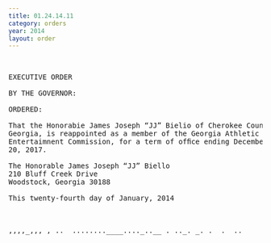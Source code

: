 ```yaml
---
title: 01.24.14.11
category: orders
year: 2014
layout: order
---
```


<pre> 

EXECUTIVE ORDER

BY THE GOVERNOR:

ORDERED:

That the Honorabie James Joseph “JJ” Bielio of Cherokee County,
Georgia, is reappointed as a member of the Georgia Athletic and
Entertaimnent Commission, for a term of ofﬁce ending December
20, 2017.

The Honorable James Joseph “JJ” Biello
210 Bluff Creek Drive
Woodstock, Georgia 30188

This twenty-fourth day of January, 2014

      

,,,,_,,, , ..  ........____...._..__ . .._. _. .  .  ..

</pre>
